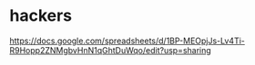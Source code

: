 # hackers
https://docs.google.com/spreadsheets/d/1BP-MEOpjJs-Lv4Ti-R9Hopp2ZNMgbvHnN1qGhtDuWqo/edit?usp=sharing
